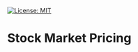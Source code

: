 [![License: MIT](https://img.shields.io/badge/License-MIT-yellow.svg)](https://opensource.org/licenses/MIT)
# Stock Market Pricing

